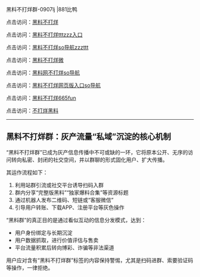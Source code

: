 黑料不打烊群-0907lj |881比鸭

点击访问：<a href="https://heiliaolvzlu3.pages.dev">黑料不打烊</a>  

点击访问：<a href="https://heiliaoyvnrda.pages.dev">黑料不打烊tttzzz入口</a>  

点击访问：<a href="https://heiliaokof3cy.pages.dev">黑料不打烊so导航zzzttt</a>  

点击访问：<a href="https://heiliaoxfe5rb.pages.dev">黑料不打烊微</a>  

点击访问：<a href="https://heiliao5s28gk.pages.dev">黑料网不打烊so导航</a>  

点击访问：<a href="https://heiliao9wsbg3.pages.dev">黑料不打烊网页版入口so导航</a>  

点击访问：<a href="https://heiliaoryrhyu.pages.dev">黑料不打烊665fun</a>  

点击访问：<a href="https://heiliaoxrq8i9.pages.dev">不打烊黑料</a>  

---

## 黑料不打烊群：灰产流量“私域”沉淀的核心机制

“黑料不打烊群”已成为灰产信息传播中不可或缺的一环，它将原本公开、无序的访问转向私密、封闭的社交空间，并以群聊的形式固化用户、扩大传播。

其运作流程如下：
1. 利用站群引流或社交平台诱导扫码入群  
2. 群内分享“完整版黑料”“独家爆料合集”等资源标题  
3. 通过机器人发布二维码、短链或“客服微信”  
4. 引导用户转账、下载APP、注册平台等灰色操作

“黑料群”的真正目的是通过看似互动的信息分发模式，达到：
- 用户身份绑定与长期沉淀  
- 用户数据抓取，进行价值评估与售卖  
- 平台流量积累后转向博彩、诈骗等非法渠道

用户应对含有“黑料不打烊群”标签的内容保持警惕，尤其是扫码进群、索要验证码等操作，一律拒绝。

